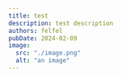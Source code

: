 ```yaml
---
title: test
description: test description
authors: felfel
pubDate: 2024-02-09
image:
  src: "./image.png"
  alt: "an image"
---
```

